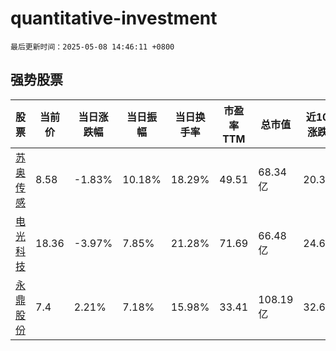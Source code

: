 # quantitative-investment

`最后更新时间：2025-05-08 14:46:11 +0800`

## 强势股票

|股票|当前价|当日涨跌幅|当日振幅|当日换手率|市盈率TTM|总市值|近10日涨跌幅|
|----|----|----|----|----|----|----|----|
|[苏奥传感](https://xueqiu.com/S/SZ300507)|8.58|-1.83%|10.18%|18.29%|49.51|68.34亿|20.34%|
|[电光科技](https://xueqiu.com/S/SZ002730)|18.36|-3.97%|7.85%|21.28%|71.69|66.48亿|24.64%|
|[永鼎股份](https://xueqiu.com/S/SH600105)|7.4|2.21%|7.18%|15.98%|33.41|108.19亿|32.62%|
